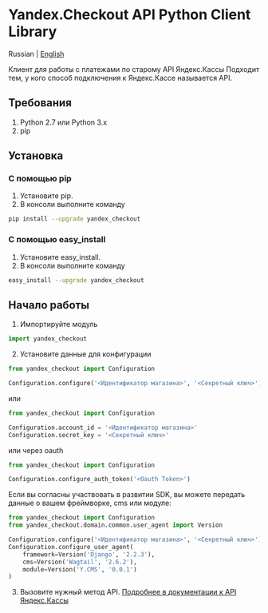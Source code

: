 # Yandex.Checkout API Python Client Library

Russian | [English](https://github.com/dkgitdev/yandex-checkout-sdk-python/blob/master/README.en.md)

Клиент для работы с платежами по старому API Яндекс.Кассы
Подходит тем, у кого способ подключения к Яндекс.Кассе называется API.

## Требования

1. Python 2.7 или Python 3.x
2. pip

## Установка
### C помощью pip

1. Установите pip.
2. В консоли выполните команду
```bash
pip install --upgrade yandex_checkout
```

### С помощью easy_install
1. Установите easy_install.
2. В консоли выполните команду
```bash
easy_install --upgrade yandex_checkout
```

## Начало работы

1. Импортируйте модуль
```python
import yandex_checkout
```
2. Установите данные для конфигурации
```python
from yandex_checkout import Configuration

Configuration.configure('<Идентификатор магазина>', '<Секретный ключ>')
```

или

```python
from yandex_checkout import Configuration

Configuration.account_id = '<Идентификатор магазина>'
Configuration.secret_key = '<Секретный ключ>'
```

или через oauth

```python
from yandex_checkout import Configuration

Configuration.configure_auth_token('<Oauth Token>')
```

Если вы согласны участвовать в развитии SDK, вы можете передать данные о вашем фреймворке, cms или модуле:
```python
from yandex_checkout import Configuration
from yandex_checkout.domain.common.user_agent import Version

Configuration.configure('<Идентификатор магазина>', '<Секретный ключ>')
Configuration.configure_user_agent(
    framework=Version('Django', '2.2.3'),
    cms=Version('Wagtail', '2.6.2'),
    module=Version('Y.CMS', '0.0.1')
)
```

3. Вызовите нужный метод API. [Подробнее в документации к API Яндекс.Кассы](https://kassa.yandex.ru/docs/checkout-api/)


